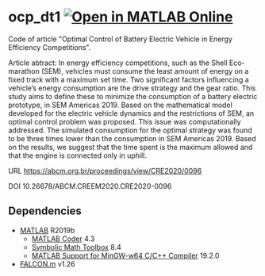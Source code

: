 # ocp_dt1   [![Open in MATLAB Online](https://www.mathworks.com/images/responsive/global/open-in-matlab-online.svg)](https://matlab.mathworks.com/open/github/v1?repo=michaelfsb/ocp_dt1&file=main.m)

Code of article "Optimal Control of Battery Electric Vehicle in Energy Efficiency Competitions".

Article abtract: In energy efficiency competitions, such as the Shell Eco-marathon (SEM), vehicles must consume the least amount of energy on a fixed track with a maximum set time. Two significant factors influencing a vehicle’s energy consumption are the drive strategy and the gear ratio. This study aims to define these to minimize the consumption of a battery electric prototype, in SEM Americas 2019. Based on the mathematical model developed for the electric vehicle dynamics and the restrictions of SEM, an optimal control problem was proposed. This issue was computationally addressed. The simulated consumption for the optimal strategy was found to be three times lower than the consumption in SEM Americas 2019. Based on the results, we suggest that the time spent is the maximum allowed and that the engine is connected only in uphill.

URL https://abcm.org.br/proceedings/view/CRE2020/0096

DOI 10.26678/ABCM.CREEM2020.CRE2020-0096

## Dependencies
- [MATLAB](https://www.mathworks.com/products/matlab.html) R2019b
  - [MATLAB Coder](https://www.mathworks.com/products/matlab-coder.html) 4.3
  - [Symbolic Math Toolbox](https://www.mathworks.com/products/symbolic.html) 8.4
  - [MATLAB Support for MinGW-w64 C/C++ Compiler](https://www.mathworks.com/matlabcentral/fileexchange/52848-matlab-support-for-mingw-w64-c-c-compiler) 19.2.0
- [FALCON.m](https://www.fsd.lrg.tum.de/software/falcon-m/) v1.26
